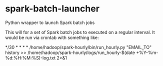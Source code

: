 # spark-batch-launcher
Python wrapper to launch Spark batch jobs

This will for a set of Spark batch jobs to executed on a regular interval.
It would be run via crontab with something like:

*/30 	* 	*	* 	*  /home/hadoop/spark-hourly/bin/run_hourly.py "EMAIL_TO" history >> /home/hadoop/spark-hourly/logs/run_hourly-$(date +\%Y-\%m-\%d:\%H:\%M:\%S)-log.txt 2>&1
